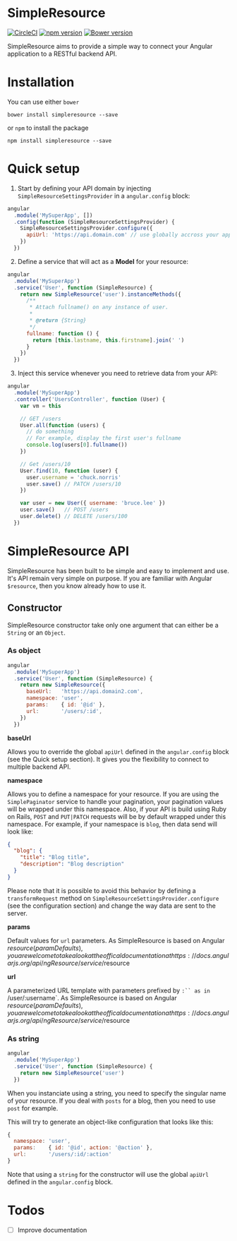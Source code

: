SimpleResource
==============

[![CircleCI](https://circleci.com/gh/softmonkeyjapan/simple-resource.svg?style=shield&circle-token=c26d5c8aeb9d99cdba26ae252862c49330c212fc)](https://circleci.com/gh/softmonkeyjapan/simple-resource)
[![npm version](https://badge.fury.io/js/simpleresource.svg)](http://badge.fury.io/js/simpleresource)
[![Bower version](https://badge.fury.io/bo/simpleresource.svg)](http://badge.fury.io/bo/simpleresource)

SimpleResource aims to provide a simple way to connect your Angular application to a RESTful backend API.

# Installation

You can use either `bower`

```
bower install simpleresource --save
```

or `npm` to install the package

```
npm install simpleresource --save
```

# Quick setup

1. Start by defining your API domain by injecting `SimpleResourceSettingsProvider` in a `angular.config` block:

  ```js
  angular
    .module('MySuperApp', [])
    .config(function (SimpleResourceSettingsProvider) {
      SimpleResourceSettingsProvider.configure({
        apiUrl: 'https://api.domain.com' // use globally accross your application
      })
    })
  ```

2. Define a service that will act as a **Model** for your resource:

  ```js
  angular
    .module('MySuperApp')
    .service('User', function (SimpleResource) {
      return new SimpleResource('user').instanceMethods({
        /**
         * Attach fullname() on any instance of user.
         *
         * @return {String}
         */
        fullname: function () {
          return [this.lastname, this.firstname].join(' ')
        }
      })
    })
  ```

3. Inject this service whenever you need to retrieve data from your API:

  ```js
  angular
    .module('MySuperApp')
    .controller('UsersController', function (User) {
      var vm = this

      // GET /users
      User.all(function (users) {
        // do something
        // For example, display the first user's fullname
        console.log(users[0].fullname())
      })

      // Get /users/10
      User.find(10, function (user) {
        user.username = 'chuck.norris'
        user.save() // PATCH /users/10
      })

      var user = new User({ username: 'bruce.lee' })
      user.save()   // POST /users
      user.delete() // DELETE /users/100
    })
  ```

# SimpleResource API

SimpleResource has been built to be simple and easy to implement and use. It's API remain very simple on purpose. If you are familiar with Angular `$resource`, then you know already how to use it.

## Constructor

SimpleResource constructor take only one argument that can either be a `String` or an `Object`.

### As object

```js
angular
  .module('MySuperApp')
  .service('User', function (SimpleResource) {
    return new SimpleResource({
      baseUrl:   'https://api.domain2.com',
      namespace: 'user',
      params:    { id: '@id' },
      url:       '/users/:id',
    })
  })
```

**baseUrl**

Allows you to override the global `apiUrl` defined in the `angular.config` block (see the Quick setup section). It gives you the flexibility to connect to multiple backend API.

**namespace**

Allows you to define a namespace for your resource. If you are using the `SimplePaginator` service to handle your pagination, your pagination values will be wrapped under this namespace.
Also, if your API is build using Ruby on Rails, `POST` and `PUT|PATCH` requests will be by default wrapped under this namespace. For example, if your namespace is `blog`, then data send will look like:

```json
{
  "blog": {
    "title": "Blog title",
    "description": "Blog description"
  }
}
```

Please note that it is possible to avoid this behavior by defining a `transformRequest` method on `SimpleResourceSettingsProvider.configure` (see the configuration section) and change the way data are sent to the server.

**params**

Default values for `url` parameters. As SimpleResource is based on Angular $resource (paramDefaults), you are welcome to take a look at the offical documentation at https://docs.angularjs.org/api/ngResource/service/$resource

**url**

A parameterized URL template with parameters prefixed by `:`` as in `/user/:username`. As SimpleResource is based on Angular $resource (paramDefaults), you are welcome to take a look at the offical documentation at https://docs.angularjs.org/api/ngResource/service/$resource

### As string

```js
angular
  .module('MySuperApp')
  .service('User', function (SimpleResource) {
    return new SimpleResource('user')
  })
```

When you instanciate using a string, you need to specify the singular name of your resource. If you deal with `posts` for a blog, then you need to use `post` for example.

This will try to generate an object-like configuration that looks like this:

```js
{
  namespace: 'user',
  params:    { id: '@id', action: '@action' },
  url:       '/users/:id/:action'
}
```

Note that using a `string` for the constructor will use the global `apiUrl` defined in the `angular.config` block.


# Todos

- [ ] Improve documentation
